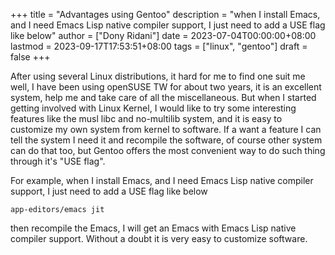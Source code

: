 +++
title = "Advantages using Gentoo"
description = "when I install Emacs, and I need Emacs Lisp native compiler support, I just need to add a USE flag like below"
author = ["Dony Ridani"]
date = 2023-07-04T00:00:00+08:00
lastmod = 2023-09-17T17:53:51+08:00
tags = ["linux", "gentoo"]
draft = false
+++

After using several Linux distributions, it hard for me to find one suit me well, I have been using openSUSE TW for about two years, it is an excellent system, help me and take care of all the miscellaneous. But when I started getting involved with Linux Kernel, I would like to try some interesting features like the musl libc and no-multilib system, and it is easy to customize my own system from kernel to software. If a want a feature I can tell the system I need it and recompile the software, of course other system can do that too, but Gentoo offers the most convenient way to do such thing through it's "USE flag".

For example, when I install Emacs, and I need Emacs Lisp native compiler support, I just need to add a USE flag like below

```nil
app-editors/emacs jit
```

then recompile the Emacs, I will get an Emacs with Emacs Lisp native compiler support. Without a doubt it is very easy to customize software.
